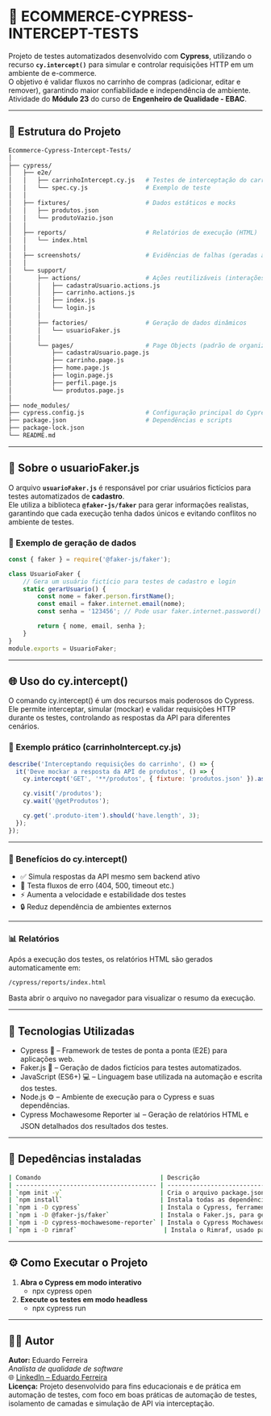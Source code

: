 # 🛒 ECOMMERCE-CYPRESS-INTERCEPT-TESTS

Projeto de testes automatizados desenvolvido com **Cypress**, utilizando o recurso **`cy.intercept()`** para simular e controlar requisições HTTP em um ambiente de e-commerce.  
O objetivo é validar fluxos no carrinho de compras (adicionar, editar e remover), garantindo maior confiabilidade e independência de ambiente.  
Atividade do **Módulo 23** do curso de **Engenheiro de Qualidade - EBAC**.

---

## 📁 Estrutura do Projeto

```bash
Ecommerce-Cypress-Intercept-Tests/
│
├── cypress/
│   ├── e2e/
│   │   ├── carrinhoIntercept.cy.js   # Testes de interceptação do carrinho
│   │   └── spec.cy.js                # Exemplo de teste
│   │
│   ├── fixtures/                     # Dados estáticos e mocks
│   │   ├── produtos.json
│   │   └── produtoVazio.json
│   │
│   ├── reports/                      # Relatórios de execução (HTML)
│   │   └── index.html
│   │
│   ├── screenshots/                  # Evidências de falhas (geradas automaticamente)
│   │
│   └── support/
│       ├── actions/                  # Ações reutilizáveis (interações com o sistema)
│       │   ├── cadastraUsuario.actions.js
│       │   ├── carrinho.actions.js
│       │   ├── index.js
│       │   └── login.js
│       │
│       ├── factories/                # Geração de dados dinâmicos
│       │   └── usuarioFaker.js
│       │
│       └── pages/                    # Page Objects (padrão de organização)
│           ├── cadastraUsuario.page.js
│           ├── carrinho.page.js
│           ├── home.page.js
│           ├── login.page.js
│           ├── perfil.page.js
│           └── produtos.page.js
│
├── node_modules/
├── cypress.config.js                 # Configuração principal do Cypress
├── package.json                      # Dependências e scripts
├── package-lock.json
└── README.md

```
---

## 🧠 Sobre o usuarioFaker.js

O arquivo **`usuarioFaker.js`** é responsável por criar usuários fictícios para testes automatizados de **cadastro**.  
Ele utiliza a biblioteca **`@faker-js/faker`** para gerar informações realistas, garantindo que cada execução tenha dados únicos e evitando conflitos no ambiente de testes.

### 🔹 Exemplo de geração de dados
```javascript
const { faker } = require('@faker-js/faker');

class UsuarioFaker {
    // Gera um usuário fictício para testes de cadastro e login
    static gerarUsuario() {
        const nome = faker.person.firstName();
        const email = faker.internet.email(nome);
        const senha = '123456'; // Pode usar faker.internet.password() para mais realismo

        return { nome, email, senha };
    }
}
module.exports = UsuarioFaker;
```
---

## 🌐 Uso do cy.intercept()

O comando cy.intercept() é um dos recursos mais poderosos do Cypress.
Ele permite interceptar, simular (mockar) e validar requisições HTTP durante os testes, controlando as respostas da API para diferentes cenários.

### 🔹 Exemplo prático (carrinhoIntercept.cy.js)
```javascript
describe('Interceptando requisições do carrinho', () => {
  it('Deve mockar a resposta da API de produtos', () => {
    cy.intercept('GET', '**/produtos', { fixture: 'produtos.json' }).as('getProdutos');

    cy.visit('/produtos');
    cy.wait('@getProdutos');

    cy.get('.produto-item').should('have.length', 3);
  });
});
```
---

### 🔹 Benefícios do cy.intercept()

- ✅ Simula respostas da API mesmo sem backend ativo
- 🧪 Testa fluxos de erro (404, 500, timeout etc.)
- ⚡ Aumenta a velocidade e estabilidade dos testes
- 🔒 Reduz dependência de ambientes externos

---

### 📊 Relatórios

Após a execução dos testes, os relatórios HTML são gerados automaticamente em:
```bash
/cypress/reports/index.html
```
Basta abrir o arquivo no navegador para visualizar o resumo da execução.

--- 

## 🧩 Tecnologias Utilizadas

- Cypress 🧪 – Framework de testes de ponta a ponta (E2E) para aplicações web.
- Faker.js 👤 – Geração de dados fictícios para testes automatizados.
- JavaScript (ES6+) 💻 – Linguagem base utilizada na automação e escrita dos testes.
- Node.js ⚙️ – Ambiente de execução para o Cypress e suas dependências.
- Cypress Mochawesome Reporter 📊 – Geração de relatórios HTML e JSON detalhados dos resultados dos testes.

--- 

## 🚀 Depedências instaladas

```bash
| Comando                                 | Descrição                                                                               |
| --------------------------------------- | --------------------------------------------------------------------------------------- |
| `npm init -y`                           | Cria o arquivo package.json com configurações padrão do projeto.                      |
| `npm install`                           | Instala todas as dependências listadas no package.json.                               |
| `npm i -D cypress`                      | Instala o Cypress, ferramenta de testes end-to-end.                                 |
| `npm i -D @faker-js/faker`              | Instala o Faker.js, para gerar dados falsos (ex: nomes e e-mails).                  |
| `npm i -D cypress-mochawesome-reporter` | Instala o Cypress Mochawesome Reporter, que gera relatórios HTML e JSON dos testes. |
| `npm i -D rimraf`                        | Instala o Rimraf, usado para limpar a pasta de relatórios do Cypress Mochawesome Reporter antes de gerar novos relatórios. |


```
---

## ⚙️ Como Executar o Projeto

1. **Abra o Cypress em modo interativo**
    - npx cypress open
2. **Execute os testes em modo headless**
    - npx cypress run
 
---

## 👨‍💻 Autor

**Autor:** Eduardo Ferreira  
*Analista de qualidade de software*  
🌐 [LinkedIn – Eduardo Ferreira](https://www.linkedin.com/in/edufgs/)   
**Licença:** Projeto desenvolvido para fins educacionais e de prática em automação de testes, com foco em boas práticas de automação de testes, isolamento de camadas e simulação de API via interceptação.
